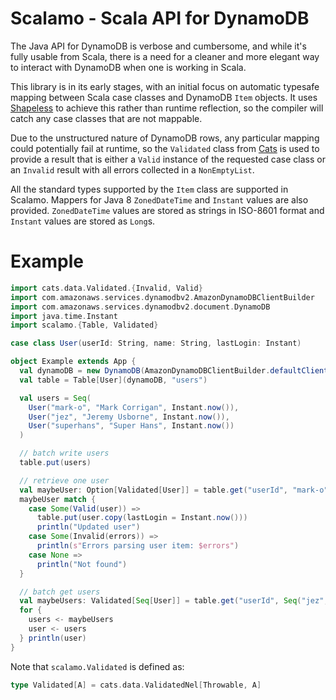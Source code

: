 # Scalamo - Scala API for DynamoDB

The Java API for DynamoDB is verbose and cumbersome, and while it's fully
usable from Scala, there is a need for a cleaner and more elegant way
to interact with DynamoDB when one is working in Scala.

This library is in its early stages, with an initial focus on automatic
typesafe mapping between Scala case classes and DynamoDB `Item` objects.
It uses [Shapeless](https://github.com/milessabin/shapeless) to achieve 
this rather than runtime reflection, so the compiler will catch any case
classes that are not mappable.

Due to the unstructured nature of DynamoDB rows, any particular mapping
could potentially fail at runtime, so the `Validated` class from 
[Cats](http://typelevel.org/cats/) is used to provide a result that is 
either a `Valid` instance of the requested case class or an `Invalid` 
result with all errors collected in a `NonEmptyList`.

All the standard types supported by the `Item` class are supported in
Scalamo. Mappers for Java 8 `ZonedDateTime` and `Instant` values are
also provided. `ZonedDateTime` values are stored as strings in ISO-8601
format and `Instant` values are stored as `Long`s.

# Example

```scala
import cats.data.Validated.{Invalid, Valid}
import com.amazonaws.services.dynamodbv2.AmazonDynamoDBClientBuilder
import com.amazonaws.services.dynamodbv2.document.DynamoDB
import java.time.Instant
import scalamo.{Table, Validated}

case class User(userId: String, name: String, lastLogin: Instant)

object Example extends App {
  val dynamoDB = new DynamoDB(AmazonDynamoDBClientBuilder.defaultClient())
  val table = Table[User](dynamoDB, "users")

  val users = Seq(
    User("mark-o", "Mark Corrigan", Instant.now()),
    User("jez", "Jeremy Usborne", Instant.now()),
    User("superhans", "Super Hans", Instant.now())
  )

  // batch write users
  table.put(users)

  // retrieve one user
  val maybeUser: Option[Validated[User]] = table.get("userId", "mark-o")
  maybeUser match {
    case Some(Valid(user)) =>
      table.put(user.copy(lastLogin = Instant.now()))
      println("Updated user")
    case Some(Invalid(errors)) =>
      println(s"Errors parsing user item: $errors")
    case None =>
      println("Not found")
  }

  // batch get users
  val maybeUsers: Validated[Seq[User]] = table.get("userId", Seq("jez", "superhans", "sophie"))
  for {
    users <- maybeUsers
    user <- users
  } println(user)
}
```

Note that `scalamo.Validated` is defined as:
```scala
type Validated[A] = cats.data.ValidatedNel[Throwable, A]
```
